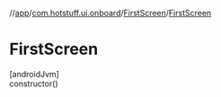 //[app](../../../index.md)/[com.hotstuff.ui.onboard](../index.md)/[FirstScreen](index.md)/[FirstScreen](-first-screen.md)

# FirstScreen

[androidJvm]\
constructor()
